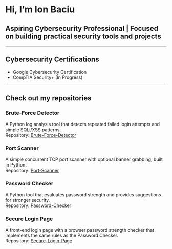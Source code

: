 # Hi, I’m Ion Baciu  

## Aspiring Cybersecurity Professional | Focused on building practical security tools and projects  

---

## Cybersecurity Certifications  
- Google Cybersecurity Certification  
- CompTIA Security+ (In Progress)  

---

## Check out my repositories  

### Brute-Force Detector  
A Python log analysis tool that detects repeated failed login attempts and simple SQLi/XSS patterns.  
Repository: [Brute-Force-Detector](https://github.com/IonBaciu-Projects/Brute-Force-Detector)

### Port Scanner  
A simple concurrent TCP port scanner with optional banner grabbing, built in Python.  
Repository: [Port-Scanner](https://github.com/IonBaciu-Projects/Port-Scanner) 

### Password Checker  
A Python tool that evaluates password strength and provides suggestions for stronger security.  
Repository: [Password-Checker](https://github.com/IonBaciu-Projects/Password-Checker)

### Secure Login Page  
A front-end login page with a browser password strength checker that implements the same rules as the Password Checker.  
Repository: [Secure-Login-Page](https://github.com/IonBaciu-Projects/Secure-Login-Page)




